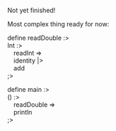 Not yet finished!

Most complex thing ready for now:

define readDouble :>  
Int :>  
&emsp;readInt =>  
&emsp;identity |>  
&emsp;add  
;>  

define main :>  
() :>  
&emsp;readDouble =>  
&emsp;println  
;>  
